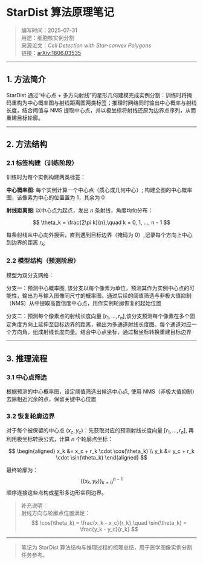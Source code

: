 # StarDist 算法原理笔记

> 编写时间：2025-07-31  
> 用途：细胞核实例分割  
> 来源论文：*Cell Detection with Star-convex Polygons*  
> 链接：[arXiv:1806.03535](https://arxiv.org/pdf/1806.03535)  

---

## 1. 方法简介

StarDist 通过“中心点 + 多方向射线”的星形几何建模完成实例分割：训练时将掩码重构为中心概率图与射线距离图两类标签；推理时网络同时输出中心概率与射线长度，结合阈值与 NMS 提取中心点，并以极坐标将射线还原为边界点序列，从而重建目标轮廓。

---

## 2. 方法结构

### 2.1 标签构建（训练阶段）

训练时为每个实例构建两类标签：

**中心概率图**: 每个实例计算一个中心点（质心或几何中心）; 构建全图的中心概率图，该像素为中心的位置置为 1，其余为 0

**射线距离图**: 以中心点为起点，发出 $n$ 条射线，角度均匀分布：
  
  $$
  \theta_k = \frac{2\pi k}{n},\quad k = 0, 1, ..., n - 1
  $$

每条射线从中心向外搜索，直到遇到目标边界（掩码为 0）,记录每个方向上中心到边界的距离 $r_k$;

### 2.2 模型结构（预测阶段）

模型为双分支网络：

分支一：预测中心概率图, 该分支以每个像素为单位，预测其作为实例中心点的可能性，输出为与输入图像同尺寸的概率图。通过后续的阈值筛选与非极大值抑制（NMS）从中提取高置信度中心点，用作实例轮廓恢复的起始位置

分支二：预测每个像素点的射线长度向量 $[r_1, ..., r_n]$,该分支预测每个像素在多个固定角度方向上延伸至目标边界的距离，输出为多通道射线长度图。每个通道对应一个方向角，组成射线长度向量。结合中心点坐标，通过极坐标转换重建目标边界

---

## 3. 推理流程

### **3.1 中心点筛选**

根据预测的中心概率图，设定阈值筛选出候选中心点, 使用 NMS（非极大值抑制）去除相近冗余的点，保留关键中心位置

### **3.2 恢复轮廓边界**

对于每个被保留的中心点 $(x_c, y_c)$：先获取对应的预测射线长度向量 $[r_1, ..., r_n]$, 再利用极坐标转换公式，计算 $n$ 个轮廓点坐标：

  $$
  \begin{aligned}
  x_k &= x_c + r_k \cdot \cos(\theta_k) \\
  y_k &= y_c + r_k \cdot \sin(\theta_k)
  \end{aligned}
  $$

最终轮廓为：
  $$
  \{(x_k, y_k)\}_{k=0}^{n-1}
  $$
顺序连接这些点构成星形多边形实例边界。

> 补充说明：  
> 射线方向与轮廓点位置满足：
> $$
> \cos(\theta_k) = \frac{x_k - x_c}{r_k},\quad
> \sin(\theta_k) = \frac{y_k - y_c}{r_k}
> $$
---

> 笔记为 StarDist 算法结构与推理过程的梳理总结，用于医学图像实例分割任务参考。
